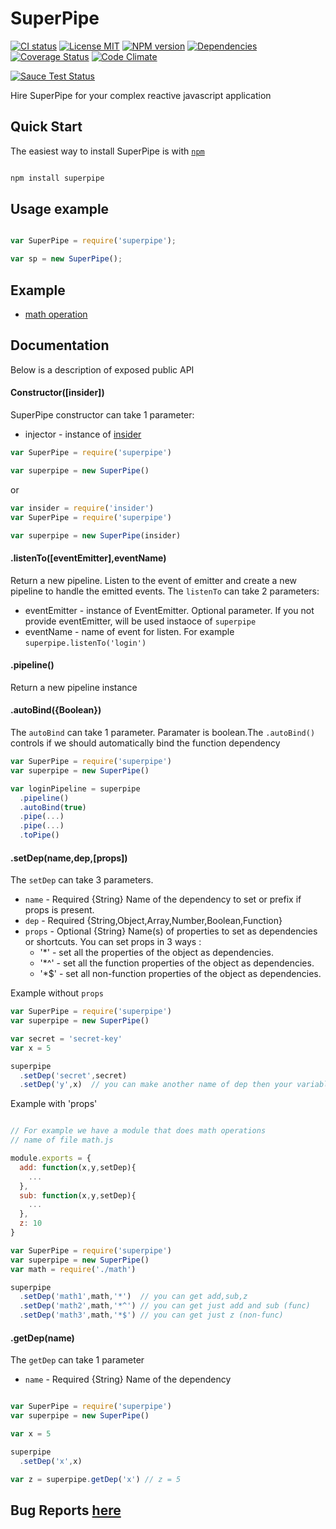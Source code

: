 # SuperPipe

[![CI status][ci-img]][ci-url]
[![License MIT][license-img]][license-url]
[![NPM version][npm-img]][npm-url]
[![Dependencies][dep-image]][dep-url]
[![Coverage Status][coverage-img]][coverage-url]
[![Code Climate][climate-img]][climate-url]

[![Sauce Test Status](https://saucelabs.com/browser-matrix/spipe.svg)](https://saucelabs.com/u/spipe)


Hire SuperPipe for your complex reactive javascript application

##  Quick Start

The easiest way to install SuperPipe is with [`npm`](http://npmjs.org)

```sh

npm install superpipe

```

##  Usage example

```javascript

var SuperPipe = require('superpipe');

var sp = new SuperPipe();

```

##  Example

*  [math operation](https://github.com/lsm/superpipe/tree/master/example/math-operation)

##  Documentation

Below is a description of exposed public API

#### Constructor([insider])

SuperPipe constructor can take 1 parameter:

* injector - instance of [insider](https://github.com/lsm/insider)

```javascript
var SuperPipe = require('superpipe')

var superpipe = new SuperPipe()
```

or

```javascript
var insider = require('insider')
var SuperPipe = require('superpipe')

var superpipe = new SuperPipe(insider)

```

#### .listenTo([eventEmitter],eventName)
Return a new pipeline. Listen to the event of emitter and create a new pipeline to handle the emitted events.
The `listenTo` can take 2 parameters:

* eventEmitter -  instance of EventEmitter. Optional parameter. If you not provide eventEmitter, will be used instaoce of `superpipe`
* eventName - name of event for listen. For example `superpipe.listenTo('login')`

#### .pipeline()

Return a new pipeline instance

#### .autoBind({Boolean})
The `autoBind` can take 1 parameter. Paramater is boolean.The `.autoBind()` controls if we should automatically bind the function dependency

```javascript
var SuperPipe = require('superpipe')
var superpipe = new SuperPipe()

var loginPipeline = superpipe
  .pipeline()
  .autoBind(true)
  .pipe(...)
  .pipe(...)
  .toPipe()
```

#### .setDep(name,dep,[props])
The `setDep` can take 3 parameters.
* `name` - Required {String} Name of the dependency to set or prefix if props is present.
* `dep`  - Required {String,Object,Array,Number,Boolean,Function}
* `props` - Optional {String} Name(s) of properties to set as dependencies or shortcuts.
  You can set props in 3 ways :
   * '*' - set all the properties of the object as dependencies.
   * '*^' - set all the function properties of the object as dependencies.
   * '*$' - set all non-function properties of the object as dependencies.

Example without `props`

```javascript
var SuperPipe = require('superpipe')
var superpipe = new SuperPipe()

var secret = 'secret-key'
var x = 5

superpipe
  .setDep('secret',secret)
  .setDep('y',x)  // you can make another name of dep then your variable or function


```

Example with 'props'

```javascript

// For example we have a module that does math operations
// name of file math.js

module.exports = {
  add: function(x,y,setDep){
    ...
  },
  sub: function(x,y,setDep){
    ...
  },
  z: 10
}

```

```javascript
var SuperPipe = require('superpipe')
var superpipe = new SuperPipe()
var math = require('./math')

superpipe
  .setDep('math1',math,'*')  // you can get add,sub,z
  .setDep('math2',math,'*^') // you can get just add and sub (func)
  .setDep('math3',math,'*$') // you can get just z (non-func)

```

#### .getDep(name)

The `getDep` can take 1 parameter
 * `name` - Required {String} Name of the dependency

```javascript

var SuperPipe = require('superpipe')
var superpipe = new SuperPipe()

var x = 5

superpipe
  .setDep('x',x)

var z = superpipe.getDep('x') // z = 5

```

##  Bug Reports [here](https://github.com/lsm/superpipe/issues)

[dep-url]: https://david-dm.org/lsm/superpipe
[dep-image]: https://david-dm.org/lsm/superpipe.svg
[license-img]: https://img.shields.io/npm/l/superpipe.svg
[license-url]: http://opensource.org/licenses/MIT
[npm-img]: http://img.shields.io/npm/v/superpipe.svg
[npm-url]: https://npmjs.org/package/superpipe
[ci-img]: https://circleci.com/gh/lsm/superpipe/tree/master.svg?style=shield
[ci-url]: https://circleci.com/gh/lsm/superpipe/tree/master
[coverage-img]: https://coveralls.io/repos/lsm/superpipe/badge.svg?branch=master&service=github
[coverage-url]: https://coveralls.io/github/lsm/superpipe?branch=master
[climate-img]: https://codeclimate.com/github/lsm/superpipe/badges/gpa.svg
[climate-url]: https://codeclimate.com/github/lsm/superpipe
